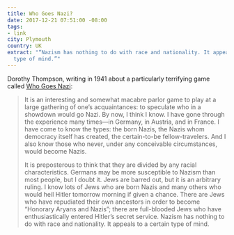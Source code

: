 ```yaml
---
title: Who Goes Nazi?
date: 2017-12-21 07:51:00 -08:00
tags:
- link
city: Plymouth
country: UK
extract: "“Nazism has nothing to do with race and nationality. It appeals to a certain
  type of mind.”"
---
```


Dorothy Thompson, writing in 1941 about a particularly terrifying game called [Who Goes Nazi](https://harpers.org/archive/1941/08/who-goes-nazi/):

> It is an interesting and somewhat macabre parlor game to play at a large gathering of one’s acquaintances: to speculate who in a showdown would go Nazi. By now, I think I know. I have gone through the experience many times—in Germany, in Austria, and in France. I have come to know the types: the born Nazis, the Nazis whom democracy itself has created, the certain-to-be fellow-travelers. And I also know those who never, under any conceivable circumstances, would become Nazis.
> 
> It is preposterous to think that they are divided by any racial characteristics. Germans may be more susceptible to Nazism than most people, but I doubt it. Jews are barred out, but it is an arbitrary ruling. I know lots of Jews who are born Nazis and many others who would heil Hitler tomorrow morning if given a chance. There are Jews who have repudiated their own ancestors in order to become “Honorary Aryans and Nazis”; there are full-blooded Jews who have enthusiastically entered Hitler’s secret service. Nazism has nothing to do with race and nationality. It appeals to a certain type of mind.